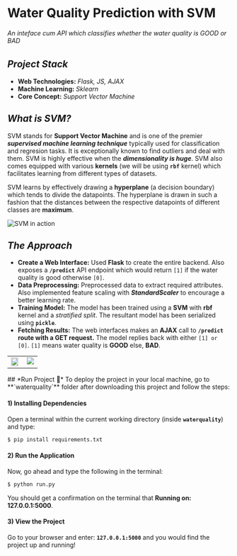 # Water Quality Prediction with SVM
###### An inteface cum API which classifies whether the water quality is GOOD or BAD

## *Project Stack*
- **Web Technologies:** _Flask, JS, AJAX_
- **Machine Learning:** _Sklearn_
- **Core Concept:** _Support Vector Machine_

## *What is SVM?*
SVM stands for **Support Vector Machine** and is one of the premier **_supervised machine learning technique_** typically used for classification and regresion tasks. It is exceptionally known to find outliers and deal with them. SVM is highly effective when the **_dimensionality is huge_**. SVM also comes equipped with various **kernels** (we will be using **`rbf`** kernel) which facilitates learning from different types of datasets.

SVM learns by effectively drawing a **hyperplane** (a decision boundary) which tends to divide the datapoints. The hyperplane is drawn in such a fashion that the distances between
the respective datapoints of different classes are **maximum**.

![SVM in action](https://i.imgur.com/OUNcvwp.png)

## *The Approach*
- **Create a Web Interface:** Used **Flask** to create the entire backend. Also exposes a **`/predict`** API endpoint which would return `[1]` if the water quality is good otherwise `[0]`.
- **Data Preprocessing:** Preprocessed data to extract required attributes. Also implemented feature scaling with **_StandardScaler_** to encourage a better learning rate.
- **Training Model:** The model has been trained using a **SVM** with **rbf** kernel and a _stratified split_. The resultant model has been serialized using **`pickle`**.
- **Fetching Results:** The web interfaces makes an **AJAX** call to **`/predict` route with a GET request.** The model replies back with either `[1] or [0]`. `[1]` means water quality is **GOOD** else, **BAD**.
<div>
    
    
<div>
  
  <table>
  <tr>
    <td valign="top"><img align=top src="https://i.imgur.com/zY64MhV.png" width=90% ></td>
    <td valign="top"><img align=top src="https://i.imgur.com/vvymgNR.png" ></td>
  </tr>
</table>
## *Run Project 🚀*
To deploy the project in your local machine, go to **`waterquality`** folder after downloading this project and follow the steps:

#### 1) Installing Dependencies
Open a terminal within the current working directory (inside **`waterquality`**) and type:

```sh
$ pip install requirements.txt
```
#### 2) Run the Application
Now, go ahead and type the following in the terminal:

```sh
$ python run.py
```
You should get a confirmation on the terminal that **Running on: 127.0.0.1:5000**.

#### 3) View the Project
Go to your browser and enter: **`127.0.0.1:5000`** and you would find the project up and running!
